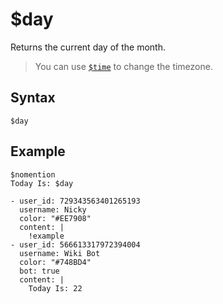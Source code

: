 # $day
Returns the current day of the month.

> You can use [`$time`](./time.md) to change the timezone.

## Syntax
```
$day
```

## Example
```
$nomention
Today Is: $day
```

``` discord yaml
- user_id: 729343563401265193
  username: Nicky
  color: "#EE7908"
  content: |
    !example
- user_id: 566613317972394004
  username: Wiki Bot
  color: "#748BD4"
  bot: true
  content: |
    Today Is: 22
```
